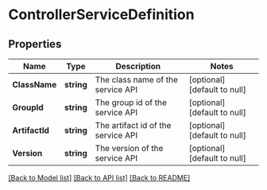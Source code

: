 # ControllerServiceDefinition

## Properties
Name | Type | Description | Notes
------------ | ------------- | ------------- | -------------
**ClassName** | **string** | The class name of the service API | [optional] [default to null]
**GroupId** | **string** | The group id of the service API | [optional] [default to null]
**ArtifactId** | **string** | The artifact id of the service API | [optional] [default to null]
**Version** | **string** | The version of the service API | [optional] [default to null]

[[Back to Model list]](../README.md#documentation-for-models) [[Back to API list]](../README.md#documentation-for-api-endpoints) [[Back to README]](../README.md)


